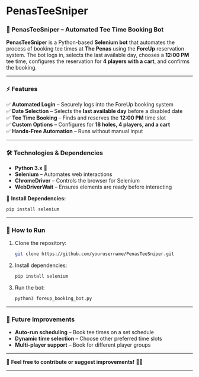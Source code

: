 # PenasTeeSniper

### **📌 PenasTeeSniper – Automated Tee Time Booking Bot**  

**PenasTeeSniper** is a Python-based **Selenium bot** that automates the process of booking tee times at **The Penas** using the **ForeUp** reservation system. The bot logs in, selects the last available day, chooses a **12:00 PM** tee time, configures the reservation for **4 players with a cart**, and confirms the booking.  

---

### **⚡ Features**  
✅ **Automated Login** – Securely logs into the ForeUp booking system  
✅ **Date Selection** – Selects the **last available day** before a disabled date  
✅ **Tee Time Booking** – Finds and reserves the **12:00 PM** time slot  
✅ **Custom Options** – Configures for **18 holes, 4 players, and a cart**  
✅ **Hands-Free Automation** – Runs without manual input  

---

### **🛠️ Technologies & Dependencies**  
- **Python 3.x** 🐍  
- **Selenium** – Automates web interactions  
- **ChromeDriver** – Controls the browser for Selenium  
- **WebDriverWait** – Ensures elements are ready before interacting  

📌 **Install Dependencies:**  
```bash
pip install selenium
```

---

### **🚀 How to Run**  
1. Clone the repository:  
   ```bash
   git clone https://github.com/yourusername/PenasTeeSniper.git
   ```
2. Install dependencies:  
   ```bash
   pip install selenium
   ```
3. Run the bot:  
   ```bash
   python3 foreup_booking_bot.py
   ```

---

### **🔧 Future Improvements**
- **Auto-run scheduling** – Book tee times on a set schedule  
- **Dynamic time selection** – Choose other preferred time slots  
- **Multi-player support** – Book for different player groups  

---

💬 **Feel free to contribute or suggest improvements!** 🚀⛳  

---
